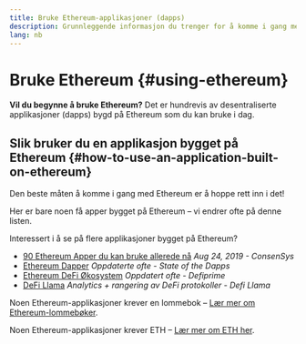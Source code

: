 ```yaml
---
title: Bruke Ethereum-applikasjoner (dapps)
description: Grunnleggende informasjon du trenger for å komme i gang med Ethereum.
lang: nb
---
```


# Bruke Ethereum \{#using-ethereum}

<FeaturedText>

**Vil du begynne å bruke Ethereum?** Det er hundrevis av desentraliserte applikasjoner (dapps) bygd på Ethereum som du kan bruke i dag.

</FeaturedText>

## Slik bruker du en applikasjon bygget på Ethereum \{#how-to-use-an-application-built-on-ethereum}

Den beste måten å komme i gang med Ethereum er å hoppe rett inn i det!

Her er bare noen få apper bygget på Ethereum – vi endrer ofte på denne listen.

<RandomAppList />

Interessert i å se på flere applikasjoner bygget på Ethereum?

- [90 Ethereum Apper du kan bruke allerede nå](https://media.consensys.net/40-ethereum-apps-you-can-use-right-now-d643333769f7) _Aug 24, 2019 - ConsenSys_
- [Ethereum Dapper](https://www.stateofthedapps.com/rankings/platform/ethereum) _Oppdaterte ofte - State of the Dapps_
- [Ethereum DeFi Økosystem](https://defiprime.com/ethereum) _Oppdatert ofte - Defiprime_
- [DeFi Llama](https://defillama.com/) _Analytics + rangering av DeFi protokoller - Defi Llama_

Noen Ethereum-applikasjoner krever en lommebok – [Lær mer om Ethereum-lommebøker](/wallets/).

Noen Ethereum-applikasjoner krever ETH – [Lær mer om ETH her](/eth/).

